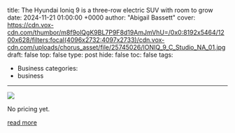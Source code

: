 title: The Hyundai Ioniq 9 is a three-row electric SUV with room to grow
date: 2024-11-21 01:00:00 +0000
author: "Abigail Bassett"
cover: https://cdn.vox-cdn.com/thumbor/m8f9olQgK9BL7P9F8d19AmJmVhU=/0x0:8192x5464/1200x628/filters:focal(4096x2732:4097x2733)/cdn.vox-cdn.com/uploads/chorus_asset/file/25745026/IONIQ_9_C_Studio_NA_01.jpg
draft: false
top: false
type: post
hide: false
toc: false
tags:
  - Business
categories:
  - business
---

![](https://cdn.vox-cdn.com/thumbor/m8f9olQgK9BL7P9F8d19AmJmVhU=/0x0:8192x5464/1200x628/filters:focal(4096x2732:4097x2733)/cdn.vox-cdn.com/uploads/chorus_asset/file/25745026/IONIQ_9_C_Studio_NA_01.jpg)

No pricing yet.

[read more](https://www.theverge.com/2024/11/20/24301740/hyundai-ioniq-9-three-row-electric-suv-laas)
